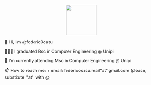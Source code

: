 <div id="header" align="center">
  <img src="https://media.giphy.com/media/M9gbBd9nbDrOTu1Mqx/giphy.gif" width="100"/>
</div>

👋 Hi, I’m @federic0casu

👨🏻‍🎓 I graduated Bsc in Computer Engineering @ Unipi

🌱 I’m currently attending Msc in Computer Engineering @ Unipi

📫 How to reach me:
    + email: federicocasu.mail''at''gmail.com (please, substitute ''at'' with @)

<!---
federic0casu/federic0casu is a ✨ special ✨ repository because its `README.md` (this file) appears on your GitHub profile.
You can click the Preview link to take a look at your changes.
--->
